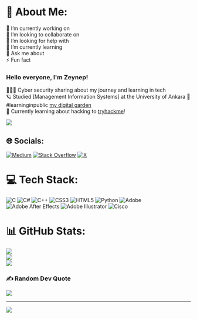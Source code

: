 <!-- level 0: Simple bio and stats -->
# 💫 About Me:
🔭 I’m currently working on<br>👯 I’m looking to collaborate on<br>🤝 I’m looking for help with<br>🌱 I’m currently learning<br>💬 Ask me about<br>⚡ Fun fact
### Hello everyone, I'm Zeynep!
👩🏼‍🚀 Cyber security sharing about my journey and learning in tech <br/>
🪐 Studied [Management Information Systems] at the University of Ankara
🌻 #learninginpublic [my digital garden](https://medium.com/@szenobia2)<br/>
🌷 Currently learning about hacking to [tryhackme](https://tryhackme.com/paths)!<br/>

<!-- Github stats from https://https://github.com/xsol05/github-readme stats -->
![](https://github-readme-stats.vercel.app/api?username=zenobia2&theme=onedark&hide_border=false&include_all_commits=true&count_private=true)<br/>


## 🌐 Socials:
[![Medium](https://img.shields.io/badge/Medium-12100E?logo=medium&logoColor=white)](https://medium.com/@szenobia2) [![Stack Overflow](https://img.shields.io/badge/-Stackoverflow-FE7A16?logo=stack-overflow&logoColor=white)](https://stackoverflow.com/users/20184081) [![X](https://img.shields.io/badge/X-black.svg?logo=X&logoColor=white)](https://x.com/szenobia23) 

# 💻 Tech Stack:
![C](https://img.shields.io/badge/c-%2300599C.svg?style=flat-square&logo=c&logoColor=white) ![C#](https://img.shields.io/badge/c%23-%23239120.svg?style=flat-square&logo=csharp&logoColor=white) ![C++](https://img.shields.io/badge/c++-%2300599C.svg?style=flat-square&logo=c%2B%2B&logoColor=white) ![CSS3](https://img.shields.io/badge/css3-%231572B6.svg?style=flat-square&logo=css3&logoColor=white) ![HTML5](https://img.shields.io/badge/html5-%23E34F26.svg?style=flat-square&logo=html5&logoColor=white) ![Python](https://img.shields.io/badge/python-3670A0?style=flat-square&logo=python&logoColor=ffdd54) ![Adobe](https://img.shields.io/badge/adobe-%23FF0000.svg?style=flat-square&logo=adobe&logoColor=white) ![Adobe After Effects](https://img.shields.io/badge/Adobe%20After%20Effects-9999FF.svg?style=flat-square&logo=Adobe%20After%20Effects&logoColor=white) ![Adobe Illustrator](https://img.shields.io/badge/adobe%20illustrator-%23FF9A00.svg?style=flat-square&logo=adobe%20illustrator&logoColor=white) ![Cisco](https://img.shields.io/badge/cisco-%23049fd9.svg?style=flat-square&logo=cisco&logoColor=black)
# 📊 GitHub Stats:
![](https://github-readme-stats.vercel.app/api?username=zenobia2&theme=tokyonight&hide_border=false&include_all_commits=true&count_private=false)<br/>
![](https://github-readme-streak-stats.herokuapp.com/?user=zenobia2&theme=tokyonight&hide_border=false)<br/>
![](https://github-readme-stats.vercel.app/api/top-langs/?username=zenobia2&theme=tokyonight&hide_border=false&include_all_commits=true&count_private=false&layout=compact)

### ✍️ Random Dev Quote
![](https://quotes-github-readme.vercel.app/api?type=horizontal&theme=tokyonight)

---
[![](https://visitcount.itsvg.in/api?id=zenobia2&icon=0&color=6)](https://visitcount.itsvg.in)

<!-- Proudly created with GPRM ( https://gprm.itsvg.in ) -->
